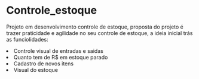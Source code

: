 # Controle_estoque

<p>Projeto em desenvolvimento controle de estoque, proposta do projeto é trazer praticidade e agilidade no seu controle de estoque, a ideia inicial trás as funciolidades:<p>
<ul>
</ul>
    <li>Controle visual de entradas e saidas</li>
    <li>Quanto tem de R$ em estoque parado</li>
    <li>Cadastro de novos itens</li>
    <li>Visual do estoque</li>
</ul>





